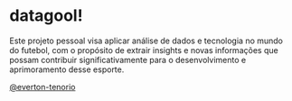 # datagool!

Este projeto pessoal visa aplicar análise de dados e tecnologia no mundo do futebol, com o propósito de extrair insights e novas informações que possam contribuir significativamente para o desenvolvimento e aprimoramento desse esporte. 

<a href="https://github.com/everton-tenorio">@everton-tenorio</a>
